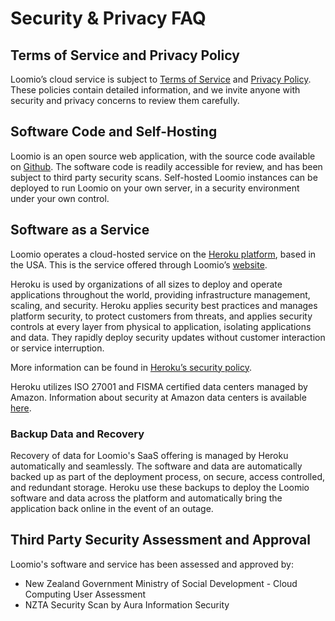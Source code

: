 # Security & Privacy FAQ

## Terms of Service and Privacy Policy
Loomio’s cloud service is subject to [Terms of Service](https://www.loomio.org/terms_of_service) and [Privacy Policy](https://www.loomio.org/privacy). These policies contain detailed information, and we invite anyone with security and privacy concerns to review them carefully.

## Software Code and Self-Hosting
Loomio is an open source web application, with the source code available on [Github](https://github.com/loomio/loomio). The software code is readily accessible for review, and has been subject to third party security scans. Self-hosted Loomio instances can be deployed to run Loomio on your own server, in a  security environment under your own control.

## Software as a Service
Loomio operates a cloud-hosted service on the [Heroku platform](https://www.heroku.com/about), based in the USA. This is the service offered through Loomio’s [website](https://www.loomio.org/).

Heroku is used by organizations of all sizes to deploy and operate applications throughout the world, providing infrastructure management, scaling, and security. Heroku applies security best practices and manages platform security, to protect customers from threats, and applies security controls at every layer from physical to application, isolating applications and data. They rapidly deploy security updates without customer interaction or service interruption. 

More information can be found in [Heroku’s security policy](https://www.heroku.com/policy/security).

Heroku utilizes ISO 27001 and FISMA certified data centers managed by Amazon. Information about security at Amazon data centers is available [here](https://aws.amazon.com/security/).

### Backup Data and Recovery
Recovery of data for Loomio's SaaS offering is managed by Heroku automatically and seamlessly. The software and data are automatically backed up as part of the deployment process, on secure, access controlled, and redundant storage.  Heroku use these backups to deploy the Loomio software and data across the platform and automatically bring the application back online in the event of an outage.

## Third Party Security Assessment and Approval
Loomio's software and service has been assessed and approved by:

* New Zealand Government Ministry of Social Development - Cloud Computing User Assessment
* NZTA Security Scan by Aura Information Security





